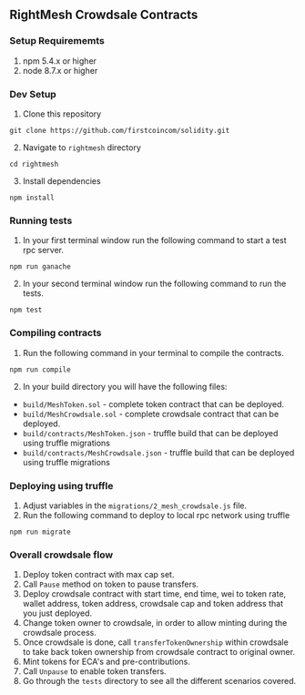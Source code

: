 ## RightMesh Crowdsale Contracts

### Setup Requirememts
1. npm 5.4.x or higher
2. node 8.7.x or higher


### Dev Setup
1. Clone this repository
```
git clone https://github.com/firstcoincom/solidity.git
```
2. Navigate to `rightmesh` directory
```
cd rightmesh
```
3. Install dependencies
```
npm install
```


### Running tests
1. In your first terminal window run the following command to start a test rpc server.
```
npm run ganache
```
2. In your second terminal window run the following command to run the tests.
```
npm test
```

### Compiling contracts
1. Run the following command in your terminal to compile the contracts.
```
npm run compile
```
2. In your build directory you will have the following files:
  - `build/MeshToken.sol` - complete token contract that can be deployed.
  - `build/MeshCrowdsale.sol` - complete crowdsale contract that can be deployed.
  - `build/contracts/MeshToken.json` - truffle build that can be deployed using truffle migrations
  - `build/contracts/MeshCrowdsale.json` - truffle build that can be deployed using truffle migrations

### Deploying using truffle
1. Adjust variables in the `migrations/2_mesh_crowdsale.js` file.
2. Run the following command to deploy to local rpc network using truffle
```
npm run migrate
```

### Overall crowdsale flow
1. Deploy token contract with max cap set.
2. Call `Pause` method on token to pause transfers.
3. Deploy crowdsale contract with start time, end time, wei to token rate, wallet address, token address, crowdsale cap and token address that you just deployed.
4. Change token owner to crowdsale, in order to allow minting during the crowdsale process.
5. Once crowdsale is done, call `transferTokenOwnership` within crowdsale to take back token ownership from crowdsale contract to original owner.
6. Mint tokens for ECA's and pre-contributions.
7. Call `Unpause` to enable token transfers.
8. Go through the `tests` directory to see all the different scenarios covered.
